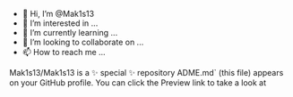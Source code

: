 - 👋 Hi, I’m @Mak1s13
- 👀 I’m interested in ...
- 🌱 I’m currently learning ...
- 💞️ I’m looking to collaborate on ...
- 📫 How to reach me ...

<!---because its `RE your changes.
--->
Mak1s13/Mak1s13 is a ✨ special ✨ repository ADME.md` (this file) appears on your GitHub profile.
You can click the Preview link to take a look at
